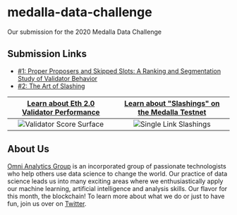 # medalla-data-challenge
Our submission for the 2020 Medalla Data Challenge

## Submission Links

- [#1: Proper Proposers and Skipped Slots: A Ranking and Segmentation Study of Validator Behavior](https://crypto.omnianalytics.org/2020/10/20/what-makes-a-top-tier-validator)
- [#2: The Art of Slashing](https://crypto.omnianalytics.org/2020/10/19/slasher-analysis)


[Learn about Eth 2.0 Validator Performance](https://crypto.omnianalytics.org/2020/10/20/what-makes-a-top-tier-validator)               | [Learn about "Slashings" on the Medalla Testnet](https://crypto.omnianalytics.org/2020/10/19/slasher-analysis)
:------------------------------------------------------:|:-------------------------:
![Validator Score Surface](images/performance_scores.png)    |![Single Link Slashings](images/singlelink.gif)

## About Us

[Omni Analytics Group](https://omnianalytics.org) is an incorporated group of passionate technologists who help others use data science to change the world. Our  practice of data science leads us into many exciting areas where we enthusiastically apply our machine learning, artificial intelligence and analysis skills. Our flavor for this month, the blockchain!  To learn more about what we do or just to have fun, join us over on [Twitter](https://twitter.com/OmniAnalytics).
